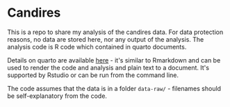 # Candires

This is a repo to share my analysis of the candires data. For data protection 
reasons, no data are stored here, nor any output of the analysis. The analysis 
code is R code which contained in quarto documents.

Details on quarto are available [here](https://quarto.org/) - it's similar to 
Rmarkdown and can be used to render the code and analysis and plain text to a 
document. It's supported by Rstudio or can be run from the command line.

The code assumes that the data is in a folder `data-raw/` - filenames should 
be self-explanatory from the code.

 
